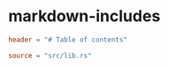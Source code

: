 # markdown-includes

```toml toc
header = "# Table of contents"
```

```toml rustdoc
source = "src/lib.rs"
```
